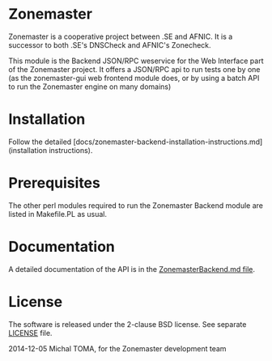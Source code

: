 Zonemaster
==========

Zonemaster is a cooperative project between .SE and AFNIC. It is a successor
to both .SE's DNSCheck and AFNIC's Zonecheck.

This module is the Backend JSON/RPC weservice for the Web Interface part of
the Zonemaster project. It offers a JSON/RPC api to run tests one by one
(as the zonemaster-gui web frontend module does, or by using a batch API to
run the Zonemaster engine on many domains)

Installation
============

Follow the detailed
[docs/zonemaster-backend-installation-instructions.md](installation instructions).

Prerequisites
=============

The other perl modules required to run the Zonemaster Backend module are
listed in Makefile.PL as usual. 

Documentation
=============

A detailed documentation of the API is in the
[ZonemasterBackend.md file](docs/ZonemasterBackend.md).

License
=======

The software is released under the 2-clause BSD license. See separate
[LICENSE](LICENSE) file.


2014-12-05 Michal TOMA, for the Zonemaster development team
